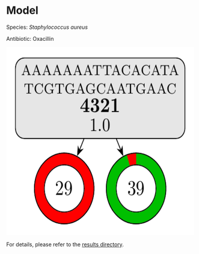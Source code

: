 
# Model

Species: *Staphylococcus aureus*

Antibiotic: Oxacillin

<a href="./model.pdf"><img src="./model.png" width=500 height=500 /></a>

For details, please refer to the [results directory](../../../../../results/cart_b/staphylococcus%20aureus/oxacillin/repeat_6/).

